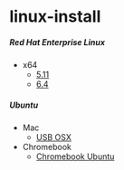 # linux-install


##### Red Hat Enterprise Linux
* x64
  * [5.11](/docs/rhel/5.11.md)
  * [6.4](/docs/rhel/6.4.md)

##### Ubuntu
* Mac
  * [USB OSX](/docs/ubuntu/usb-osx.md)
* Chromebook
  * [Chromebook Ubuntu](/docs/ubuntu/chromebook.md)
